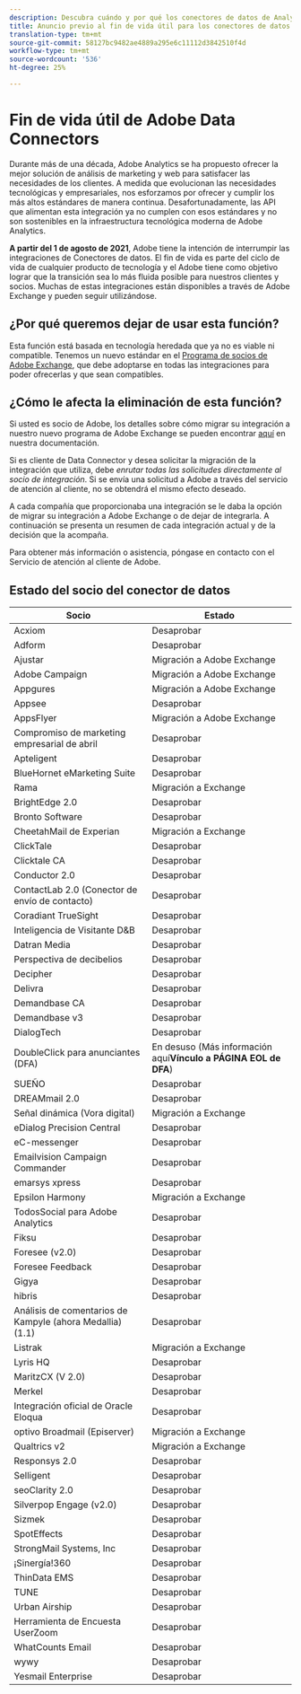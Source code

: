 ```yaml
---
description: Descubra cuándo y por qué los conectores de datos de Analytics finalizarán su vida útil.
title: Anuncio previo al fin de vida útil para los conectores de datos de Analytics
translation-type: tm+mt
source-git-commit: 58127bc9482ae4889a295e6c11112d3842510f4d
workflow-type: tm+mt
source-wordcount: '536'
ht-degree: 25%

---
```



# Fin de vida útil de Adobe Data Connectors

Durante más de una década, Adobe Analytics se ha propuesto ofrecer la mejor solución de análisis de marketing y web para satisfacer las necesidades de los clientes. A medida que evolucionan las necesidades tecnológicas y empresariales, nos esforzamos por ofrecer y cumplir los más altos estándares de manera continua.  Desafortunadamente, las API que alimentan esta integración ya no cumplen con esos estándares y no son sostenibles en la infraestructura tecnológica moderna de Adobe Analytics.

**A partir del 1 de agosto de 2021**, Adobe tiene la intención de interrumpir las integraciones de Conectores de datos. El fin de vida es parte del ciclo de vida de cualquier producto de tecnología y el Adobe tiene como objetivo lograr que la transición sea lo más fluida posible para nuestros clientes y socios. Muchas de estas integraciones están disponibles a través de Adobe Exchange y pueden seguir utilizándose.

## ¿Por qué queremos dejar de usar esta función?

Esta función está basada en tecnología heredada que ya no es viable ni compatible. Tenemos un nuevo estándar en el [Programa de socios de Adobe Exchange](https://partners.adobe.com/exchangeprogram/experiencecloud), que debe adoptarse en todas las integraciones para poder ofrecerlas y que sean compatibles.

## ¿Cómo le afecta la eliminación de esta función?

Si usted es socio de Adobe, los detalles sobre cómo migrar su integración a nuestro nuevo programa de Adobe Exchange se pueden encontrar [aquí](https://adobeexchangeec.zendesk.com/hc/en-us/articles/360003867071-Adobe-Analytics-Integration-Tools) en nuestra documentación.

Si es cliente de Data Connector y desea solicitar la migración de la integración que utiliza, debe *enrutar todas las solicitudes directamente al socio de integración*. Si se envía una solicitud a Adobe a través del servicio de atención al cliente, no se obtendrá el mismo efecto deseado.

A cada compañía que proporcionaba una integración se le daba la opción de migrar su integración a Adobe Exchange o de dejar de integrarla. A continuación se presenta un resumen de cada integración actual y de la decisión que la acompaña.

Para obtener más información o asistencia, póngase en contacto con el Servicio de atención al cliente de Adobe.

## Estado del socio del conector de datos

| Socio | Estado |
| --- | --- |
| Acxiom | Desaprobar |
| Adform | Desaprobar |
| Ajustar | Migración a Adobe Exchange |
| Adobe Campaign | Migración a Adobe Exchange |
| Appgures | Migración a Adobe Exchange |
| Appsee | Desaprobar |
| AppsFlyer | Migración a Adobe Exchange |
| Compromiso de marketing empresarial de abril | Desaprobar |
| Apteligent | Desaprobar |
| BlueHornet eMarketing Suite | Desaprobar |
| Rama | Migración a Exchange |
| BrightEdge 2.0 | Desaprobar |
| Bronto Software | Desaprobar |
| CheetahMail de Experian | Migración a Exchange |
| ClickTale | Desaprobar |
| Clicktale CA | Desaprobar |
| Conductor 2.0 | Desaprobar |
| ContactLab 2.0 (Conector de envío de contacto) | Desaprobar |
| Coradiant TrueSight | Desaprobar |
| Inteligencia de Visitante D&amp;B | Desaprobar |
| Datran Media | Desaprobar |
| Perspectiva de decibelios | Desaprobar |
| Decipher | Desaprobar |
| Delivra | Desaprobar |
| Demandbase CA | Desaprobar |
| Demandbase v3 | Desaprobar |
| DialogTech | Desaprobar |
| DoubleClick para anunciantes (DFA) | En desuso (Más información aquí&#x200B;**Vínculo a PÁGINA EOL de DFA**) |
| SUEÑO | Desaprobar |
| DREAMmail 2.0 | Desaprobar |
| Señal dinámica (Vora digital) | Migración a Exchange |
| eDialog Precision Central | Desaprobar |
| eC-messenger | Desaprobar |
| Emailvision Campaign Commander | Desaprobar |
| emarsys xpress | Desaprobar |
| Epsilon Harmony | Migración a Exchange |
| TodosSocial para Adobe Analytics | Desaprobar |
| Fiksu | Desaprobar |
| Foresee (v2.0) | Desaprobar |
| Foresee Feedback | Desaprobar |
| Gigya | Desaprobar |
| hibris | Desaprobar |
| Análisis de comentarios de Kampyle (ahora Medallia) (1.1) | Desaprobar |
| Listrak | Migración a Exchange |
| Lyris HQ | Desaprobar |
| MaritzCX (V 2.0) | Desaprobar |
| Merkel | Desaprobar |
| Integración oficial de Oracle Eloqua | Desaprobar |
| optivo Broadmail (Episerver) | Migración a Exchange |
| Qualtrics v2 | Migración a Exchange |
| Responsys 2.0 | Desaprobar |
| Selligent | Desaprobar |
| seoClarity 2.0 | Desaprobar |
| Silverpop Engage (v2.0) | Desaprobar |
| Sizmek | Desaprobar |
| SpotEffects | Desaprobar |
| StrongMail Systems, Inc | Desaprobar |
| ¡Sinergía!360 | Desaprobar |
| ThinData EMS | Desaprobar |
| TUNE | Desaprobar |
| Urban Airship | Desaprobar |
| Herramienta de Encuesta UserZoom | Desaprobar |
| WhatCounts Email | Desaprobar |
| wywy | Desaprobar |
| Yesmail Enterprise | Desaprobar |
